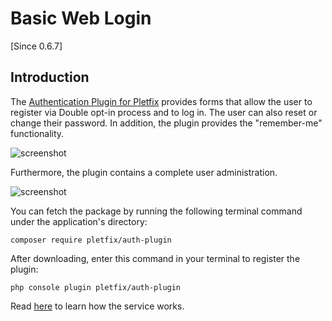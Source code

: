# Basic Web Login

[Since 0.6.7]

## Introduction

The [Authentication Plugin for Pletfix]((https://github.com/pletfix/auth-plugin)) provides forms that allow the user 
to register via Double opt-in process and to log in. The user can also reset or change their password. In addition, 
the plugin provides the "remember-me" functionality.

![screenshot](https://raw.githubusercontent.com/pletfix/auth-plugin/master/docs/screenshot4.png)

Furthermore, the plugin contains a complete user administration.

![screenshot](https://raw.githubusercontent.com/pletfix/auth-plugin/master/docs/screenshot9.png)

You can fetch the package by running the following terminal command under the application's directory:

    composer require pletfix/auth-plugin

After downloading, enter this command in your terminal to register the plugin:

    php console plugin pletfix/auth-plugin

Read [here](https://github.com/pletfix/auth-plugin) to learn how the service works.

